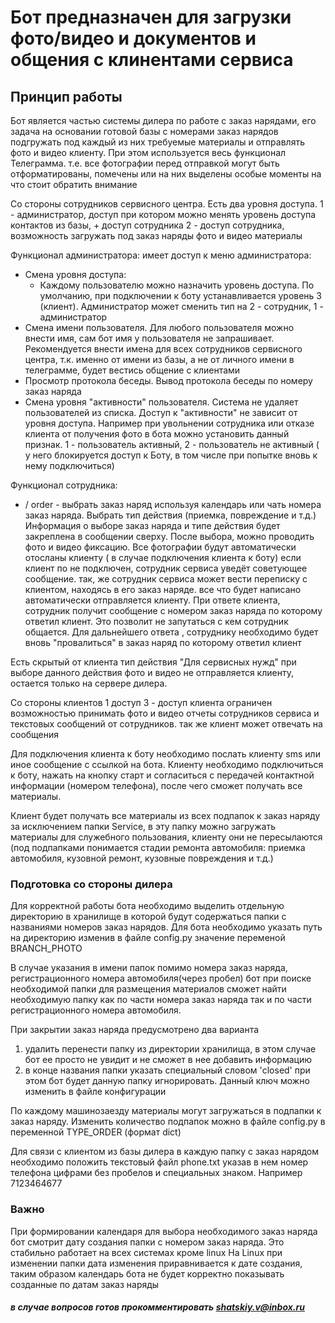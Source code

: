 # Бот предназначен для загрузки фото/видео и документов и общения с клинентами сервиса

## Принцип работы
Бот является частью системы дилера по работе с заказ нарядами,
его задача на основании готовой базы с номерами заказ нарядов подгружать
под каждый из них требуемые материалы и отправлять фото и видео клиенту.
При этом используется весь функционал Телеграмма. т.е. все фотографии перед отправкой могут
быть отформатированы, помечены или на них выделены особые моменты на что 
стоит обратить внимание

Со стороны сотрудников сервисного центра. Есть два уровня доступа.
1 - администратор, доступ при котором можно менять уровень доступа контактов из базы, + доступ сотрудника 
2 - доступ сотрудника, возможность загружать под заказ наряды фото и видео материалы

Функционал администратора:
имеет доступ к меню администратора:
* Смена уровня доступа:
	* Каждому пользователю можно назначить уровень доступа. По умолчанию, при подключении к боту устанавливается уровень 3 (клиент). 
	Администратор может сменить тип на 2 - сотрудник, 1 - администратор
* Смена имени пользователя. Для любого пользователя можно внести имя, сам бот имя у пользователя не запрашивает. Рекомендуется внести имена для всех сотрудников сервисного центра, т.к. именно от имени из базы, а не от личного имени в телеграмме, будет вестись общение с клиентами
* Просмотр протокола беседы. Вывод протокола беседы по номеру заказ наряда
* Смена уровня "активности" пользователя. Система не удаляет пользователей из списка. Доступ к "активности" не зависит от уровня доступа.
	Например при увольнении сотрудника или отказе клиента от получения фото в бота можно установить данный признак.
	1 - пользователь активный, 
	2 - пользователь не активный ( у него блокируется доступ к Боту, в том числе при попытке вновь к нему подключиться)

Функционал сотрудника:
* / order -  выбрать заказ наряд используя календарь или чать номера заказ наряда. Выбрать тип действия (приемка, повреждение и т.д.)
Информация о выборе заказ наряда и типе действия будет закреплена в сообщении сверху.
После выбора, можно проводить фото и видео фиксацию. Все фотографии будут автоматически отосланы клиенту ( в случае подключения клиента к боту)
если клиент по не подключен, сотрудник сервиса уведёт советующее сообщение.
так, же сотрудник сервиса может вести переписку с клиентом, находясь в его заказ наряде. все что будет написано автоматически отправляется клиенту.	
При ответе клиента, сотрудник получит сообщение с номером заказ наряда по которому ответил клиент. Это позволит не запутаться с кем сотрудник общается. 
Для дальнейшего ответа , сотруднику необходимо будет вновь "провалиться" в заказ наряд по которому ответил клиент

Есть скрытый от клиента тип действия "Для сервисных нужд" при выборе данного действия фото и видео не отправляется клиенту, остается только на сервере дилера.


Со стороны клиентов 1 доступ
3 - доступ клиента ограничен возможностью принимать фото и видео отчеты сотрудников сервиса и текстовых сообщений от сотрудников. 
так же клиент может отвечать на сообщения


Для подключения клиента к боту необходимо послать клиенту sms или иное сообщение с ссылкой на бота.
Клиенту необходимо подключиться к боту, нажать на кнопку старт и согласиться с передачей контактной информации (номером телефона), после чего сможет получать все материалы.

Клиент будет получать все материалы из всех подпапок к заказ наряду за исключением папки Service, в эту папку можно загружать материалы для служебного пользования, клиенту они не пересылаются (под подпапками понимается стадии ремонта автомобиля: приемка автомобиля, кузовной ремонт, кузовные повреждения и т.д.)


### Подготовка со стороны дилера
Для корректной работы бота необходимо выделить отдельную директорию в хранилище 
в которой будут содержаться папки с названиями номеров заказ нарядов. 
Для бота необходимо указать путь на директорию изменив в файле config.py
значение переменой BRANCH_PHOTO

В случае указания в имени папок помимо номера заказ наряда, регистрационного номера автомобиля(через пробел)
бот при поиске необходимой папки для размещения материалов сможет найти необходимую папку как по части
номера заказ наряда так и по части регистрационного номера автомобиля.

При закрытии заказ наряда предусмотрено два варианта
1) удалить перенести папку из директории хранилища, в этом случае бот ее просто не увидит и не сможет в нее добавить информацию
2) в конце названия папки указать специальный словом 'closed' при этом бот будет данную папку игнорировать. Данный ключ можно изменить в файле конфигурации

По каждому машинозаезду материалы могут загружаться в подпапки к заказ наряду. 
Изменить количество подпапок можно в файле config.py в переменной TYPE_ORDER (формат dict)

Для связи с клиентом из базы дилера в каждую папку с заказ нарядом необходимо положить текстовый файл phone.txt указав в нем номер телефона цифрами без пробелов и специальных знаком. Например 7123464677

### Важно

При формировании календаря для выбора необходимого заказ наряда бот
смотрит дату создания папки с номером заказ наряда. Это стабильно работает на всех системах кроме linux
На Linux при изменении папки дата изменения приравнивается к дате создания, таким образом календарь бота
не будет корректно показывать созданные по датам заказ наряды

###### ***в случае вопросов готов прокомментировать shatskiy.v@inbox.ru***
